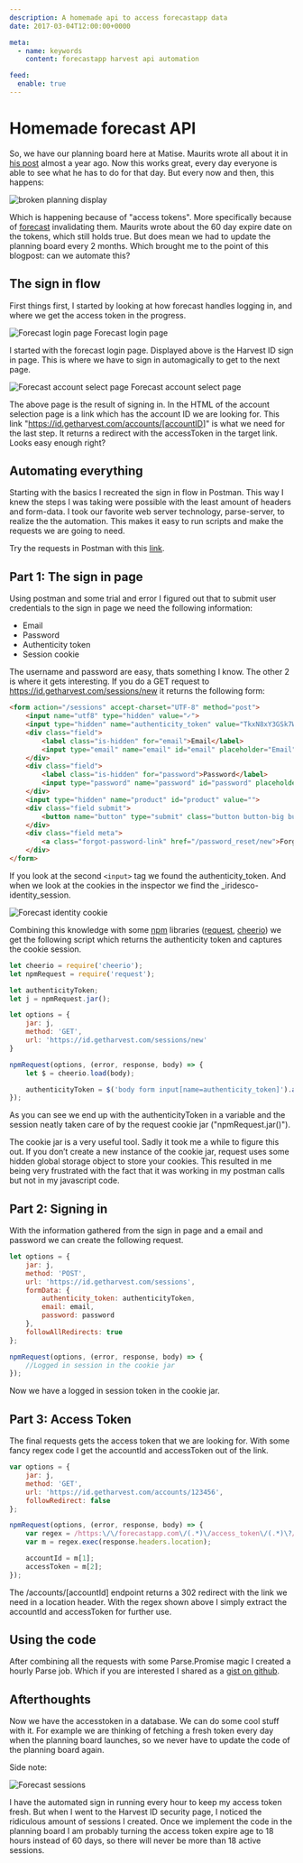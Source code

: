 ```yaml
---
description: A homemade api to access forecastapp data
date: 2017-03-04T12:00:00+0000

meta:
  - name: keywords
    content: forecastapp harvest api automation

feed:
  enable: true
---
```


# Homemade forecast API

So, we have our planning board here at Matise. Maurits wrote all about it in [his post](https://blog.matise.nl/our-planning-board-on-a-second-screen-ab072d6e28ed) almost a year ago. Now this works great, every day everyone is able to see what he has to do for that day. But every now and then, this happens:

![broken planning display](../assets/2017/matise-planning-display-broken.jpeg)

Which is happening because of "access tokens". More specifically because of [forecast](https://forecastapp.com) invalidating them. Maurits wrote about the 60 day expire date on the tokens, which still holds true. But does mean we had to update the planning board every 2 months. Which brought me to the point of this blogpost: can we automate this?

## The sign in flow
First things first, I started by looking at how forecast handles logging in, and where we get the access token in the progress.

![Forecast login page](../assets/2017/forecast-login-page.png)
Forecast login page

I started with the forecast login page. Displayed above is the Harvest ID sign in page. This is where we have to sign in automagically to get to the next page.

![Forecast account select page](../assets/2017/forecast-account-select-page.png)
Forecast account select page

The above page is the result of signing in. In the HTML of the account selection page is a link which has the account ID we are looking for. This link "https://id.getharvest.com/accounts/[accountID]" is what we need for the last step. It returns a redirect with the accessToken in the target link. Looks easy enough right?

## Automating everything
Starting with the basics I recreated the sign in flow in Postman. This way I knew the steps I was taking were possible with the least amount of headers and form-data. I took our favorite web server technology, parse-server, to realize the the automation. This makes it easy to run scripts and make the requests we are going to need.

Try the requests in Postman with this [link](https://www.getpostman.com/collections/7a58cbfb4894804f5ea6).

## Part 1: The sign in page
Using postman and some trial and error I figured out that to submit user credentials to the sign in page we need the following information:

- Email
- Password
- Authenticity token
- Session cookie

The username and password are easy, thats something I know. The other 2 is where it gets interesting. If you do a GET request to https://id.getharvest.com/sessions/new it returns the following form:

```html
<form action="/sessions" accept-charset="UTF-8" method="post">
	<input name="utf8" type="hidden" value="✓">
	<input type="hidden" name="authenticity_token" value="TkxN8xY3GSk7WI+cbpM7F1lPVMFcFAJKPNyASckeUvxNNBgYGqNkSmmxmNkYRWJJvi2ycEWztsBWv/QtmmyQug==">
	<div class="field">
		<label class="is-hidden" for="email">Email</label>
		<input type="email" name="email" id="email" placeholder="Email" autofocus="autofocus" autocapitalize="none">
	</div>
	<div class="field">
		<label class="is-hidden" for="password">Password</label>
		<input type="password" name="password" id="password" placeholder="Password">
	</div>
	<input type="hidden" name="product" id="product" value="">
	<div class="field submit">
		<button name="button" type="submit" class="button button-big button-full button-primary" id="log-in">Sign In</button>
	</div>
	<div class="field meta">
		<a class="forgot-password-link" href="/password_reset/new">Forgot your password?</a>
	</div>
</form>
```

If you look at the second `<input>` tag we found the authenticity_token. And when we look at the cookies in the inspector we find the _iridesco-identity_session.

![Forecast identity cookie](../assets/2017/forecast-identity-cookie.png)

Combining this knowledge with some [npm](https://www.npmjs.com/) libraries ([request](https://www.npmjs.com/package/request), [cheerio](https://www.npmjs.com/package/cheerio)) we get the following script which returns the authenticity token and captures the cookie session.

```javascript
let cheerio = require('cheerio');
let npmRequest = require('request');

let authenticityToken;
let j = npmRequest.jar();

let options = {
	jar: j,
	method: 'GET',
	url: 'https://id.getharvest.com/sessions/new'
}

npmRequest(options, (error, response, body) => {
	let $ = cheerio.load(body);

	authenticityToken = $('body form input[name=authenticity_token]').attr('value');
});
```

As you can see we end up with the authenticityToken in a variable and the session neatly taken care of by the request cookie jar ("npmRequest.jar()").

The cookie jar is a very useful tool. Sadly it took me a while to figure this out. If you don’t create a new instance of the cookie jar, request uses some hidden global storage object to store your cookies. This resulted in me being very frustrated with the fact that it was working in my postman calls but not in my javascript code.

## Part 2: Signing in
With the information gathered from the sign in page and a email and password we can create the following request.

```javascript
let options = {
	jar: j,
	method: 'POST',
	url: 'https://id.getharvest.com/sessions',
	formData: {
		authenticity_token: authenticityToken,
		email: email,
		password: password
	},
	followAllRedirects: true
};

npmRequest(options, (error, response, body) => {
	//Logged in session in the cookie jar
});
```

Now we have a logged in session token in the cookie jar.

## Part 3: Access Token
The final requests gets the access token that we are looking for. With some fancy regex code I get the accountId and accessToken out of the link.

```javascript
var options = {
	jar: j,
	method: 'GET',
	url: 'https://id.getharvest.com/accounts/123456',
	followRedirect: false
};

npmRequest(options, (error, response, body) => {
	var regex = /https:\/\/forecastapp.com\/(.*)\/access_token\/(.*)\?/;
	var m = regex.exec(response.headers.location);

	accountId = m[1];
	accessToken = m[2];
});
```

The /accounts/[accountId] endpoint returns a 302 redirect with the link we need in a location header. With the regex shown above I simply extract the accountId and accessToken for further use.

## Using the code
After combining all the requests with some Parse.Promise magic I created a hourly Parse job. Which if you are interested I shared as a [gist on github](https://gist.github.com/SHoogland/c9a7bf9622583d78a3d3223d5c9f6e53).

## Afterthoughts
Now we have the accesstoken in a database. We can do some cool stuff with it. For example we are thinking of fetching a fresh token every day when the planning board launches, so we never have to update the code of the planning board again.

Side note:

![Forecast sessions](../assets/2017/forecast-sessions.gif)

I have the automated sign in running every hour to keep my access token fresh. But when I went to the Harvest ID security page, I noticed the ridiculous amount of sessions I created. Once we implement the code in the planning board I am probably turning the access token expire age to 18 hours instead of 60 days, so there will never be more than 18 active sessions.